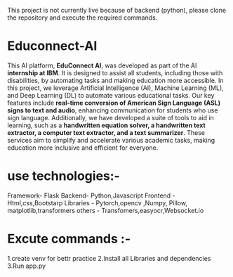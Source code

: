 This project is not currently live because of backend (python), please clone the repository and execute the required commands.
# Educonnect-AI

This AI platform, **EduConnect AI**, was developed as part of the AI **internship at IBM**. It is designed to assist all students, including those with disabilities, by automating tasks and making education more accessible. In this project, we leverage Artificial Intelligence (AI), Machine Learning (ML), and Deep Learning (DL) to automate various educational tasks. Our key features include **real-time conversion of American Sign Language (ASL) signs to text and audio**, enhancing communication for students who use sign language. Additionally, we have developed a suite of tools to aid in learning, such as a **handwritten equation solver, a handwritten text extractor, a computer text extractor, and a text summarizer**. These services aim to simplify and accelerate various academic tasks, making education more inclusive and efficient for everyone.

# use technologies:-
Framework- Flask
Backend- Python,Javascript
Frontend - Html,css,Bootstarp
Libraries - Pytorch,opencv ,Numpy, Pillow, matplotlib,transformers
others - Transfomers,easyocr,Websocket.io

# Excute commands :-
1.create venv for bettr practice 
2.Install all Libraries and dependencies
3.Run app.py 
